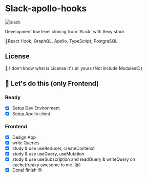# Slack-apollo-hooks
![slack](https://user-images.githubusercontent.com/19645646/53336624-2dc4ae80-3942-11e9-80ac-e20c50fecce4.png)

Development low level cloning from 'Slack' with Sexy stack

😤React Hook, GraphQL, Apollo, TypeScript, PostgreSQL

## License

🤔 I don't know what is License It's all yours
(Not include Modules😉)

## 👊 Let's do this (only Frontend)

### Ready

- [x] Setup Dev Environment
- [x] Setup Apollo client

### Frontend

- [x] Design App
- [x] write Queries
- [x] study & use useReducer, createContenxt
- [x] study & use useQuery, useMutation
- [x] study & use useSubscription and readQuery & writeQuery on cache(freaky awesome to me..😍)
- [x] Done! finish 😗

